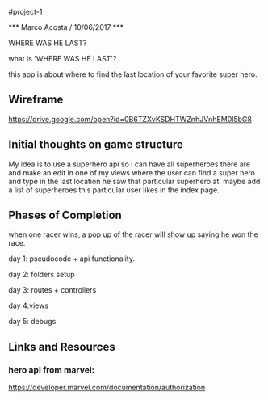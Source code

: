 #project-1

*** Marco Acosta / 10/06/2017 ***

WHERE WAS HE LAST?

what is 'WHERE WAS HE LAST'?

this app is about where to find the last location of your favorite super hero.

## Wireframe
https://drive.google.com/open?id=0B6TZXvKSDHTWZnhJVnhEM0l5bG8

## Initial thoughts on game structure

My idea is to use a superhero api so i can have all superheroes there are and make an edit in one of my views where the user can find a super hero and type in the last location he saw that particular superhero at. maybe add a list of superheroes this particular user likes in the index page.


## Phases of Completion
when one racer wins, a pop up of the racer will show up saying he won the race.

 day 1: pseudocode + api functionality.

 day 2: folders setup

 day 3: routes + controllers

 day 4:views

 day 5: debugs

## Links and Resources
### hero api from marvel:
https://developer.marvel.com/documentation/authorization
